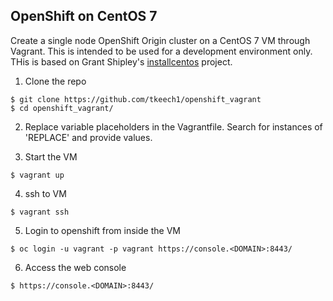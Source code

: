 ## OpenShift on CentOS 7

Create a single node OpenShift Origin cluster on a CentOS 7 VM through Vagrant. This is intended to be used for a development environment only. THis is based on Grant Shipley's <a href="https://github.com/gshipley/installcentos">installcentos</a> project.

1) Clone the repo

```
$ git clone https://github.com/tkeech1/openshift_vagrant
$ cd openshift_vagrant/
```

2) Replace variable placeholders in the Vagrantfile. Search for instances of 'REPLACE' and provide values.

3) Start the VM
```
$ vagrant up
```

4) ssh to VM
```
$ vagrant ssh 
```

5) Login to openshift from inside the VM
```
$ oc login -u vagrant -p vagrant https://console.<DOMAIN>:8443/
````

6) Access the web console
```
$ https://console.<DOMAIN>:8443/
```
